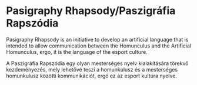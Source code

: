 # Pasigraphy Rhapsody/Paszigráfia Rapszódia

Pasigraphy Rhapsody is an initiative to develop an artificial language that is 
intended to allow communication between the Homunculus and the Artificial 
Homunculus, ergo, it is the language of the esport culture.

A Paszigráfia Rapszódia egy olyan mesterséges nyelv kialakítására törekvő 
kezdeményezés, mely lehetővé teszi a homunkulusz és a mesterséges homunkulusz 
közötti kommunikációt, ergó ez az esport kultúra nyelve.

